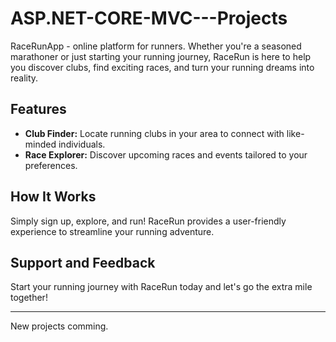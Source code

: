 # ASP.NET-CORE-MVC---Projects

RaceRunApp - online platform for runners. Whether you're a seasoned marathoner or just starting your running journey, RaceRun is here to help you discover clubs, find exciting races, and turn your running dreams into reality.

## Features

- **Club Finder:** Locate running clubs in your area to connect with like-minded individuals.
- **Race Explorer:** Discover upcoming races and events tailored to your preferences.

## How It Works

Simply sign up, explore, and run! RaceRun provides a user-friendly experience to streamline your running adventure.

## Support and Feedback

Start your running journey with RaceRun today and let's go the extra mile together!

---
New projects comming.
